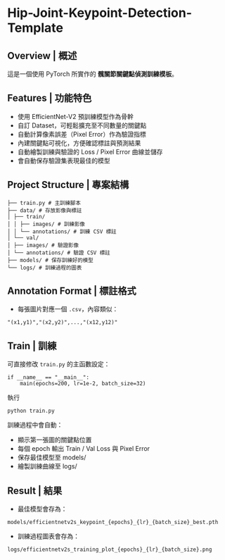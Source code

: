 # Hip-Joint-Keypoint-Detection-Template

## Overview | 概述

這是一個使用 PyTorch 所實作的 **髖關節關鍵點偵測訓練模板**。 

## Features | 功能特色

- 使用 EfficientNet-V2 預訓練模型作為骨幹
- 自訂 Dataset，可輕鬆擴充至不同數量的關鍵點
- 自動計算像素誤差（Pixel Error）作為驗證指標
- 內建關鍵點可視化，方便確認標註與預測結果
- 自動繪製訓練與驗證的 Loss / Pixel Error 曲線並儲存
- 會自動保存驗證集表現最佳的模型

## Project Structure | 專案結構

```
├── train.py # 主訓練腳本
├── data/ # 存放影像與標註
│ ├── train/
│ │ ├── images/ # 訓練影像
│ │ └── annotations/ # 訓練 CSV 標註
│ └── val/
│ ├── images/ # 驗證影像
│ └── annotations/ # 驗證 CSV 標註
├── models/ # 保存訓練好的模型
└── logs/ # 訓練過程的圖表
```

## Annotation Format | 標註格式

- 每張圖片對應一個 `.csv`，內容類似：
```
"(x1,y1)","(x2,y2)",...,"(x12,y12)"
```

## Train | 訓練

可直接修改 `train.py` 的主函數設定：
```
if __name__ == "__main__":
    main(epochs=200, lr=1e-2, batch_size=32)
```
執行
```
python train.py
```
訓練過程中會自動：
- 顯示第一張圖的關鍵點位置
- 每個 epoch 輸出 Train / Val Loss 與 Pixel Error
- 保存最佳模型至 models/
- 繪製訓練曲線至 logs/

## Result | 結果
- 最佳模型會存為：
```
models/efficientnetv2s_keypoint_{epochs}_{lr}_{batch_size}_best.pth
```
- 訓練過程圖表會存為：
```
logs/efficientnetv2s_training_plot_{epochs}_{lr}_{batch_size}.png
```
